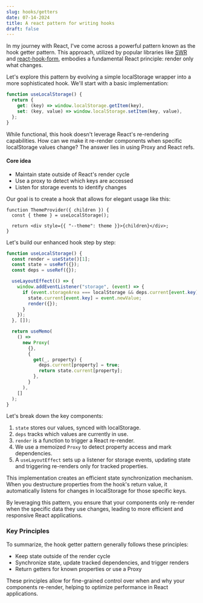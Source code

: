 ```yaml
---
slug: hooks/getters
date: 07-14-2024
title: A react pattern for writing hooks
draft: false
---
```


In my journey with React, I've come across a powerful pattern known as the hook getter pattern. This approach, utilized by popular libraries like <a href="https://github.com/vercel/swr/blob/1585a3e37d90ad0df8097b099db38f1afb43c95d/src/core/use-swr.ts#L733" target="_blank">SWR</a> and <a href="https://github.com/react-hook-form/react-hook-form/blob/5e92c1b5634bbcf18e3df14d173bced620f7392d/src/logic/getProxyFormState.ts#L16" target="_blank">react-hook-form</a>, embodies a fundamental React principle: render only what changes.

Let's explore this pattern by evolving a simple localStorage wrapper into a more sophisticated hook.
We'll start with a basic implementation:

```ts
function useLocalStorage() {
  return {
    get: (key) => window.localStorage.getItem(key),
    set: (key, value) => window.localStorage.setItem(key, value),
  };
}
```

While functional, this hook doesn't leverage React's re-rendering capabilities. How can we make it re-render components when specific localStorage values change?
The answer lies in using Proxy and React refs.

#### Core idea

- Maintain state outside of React's render cycle
- Use a proxy to detect which keys are accessed
- Listen for storage events to identify changes

Our goal is to create a hook that allows for elegant usage like this:

```tsx
function ThemeProvider({ children }) {
  const { theme } = useLocalStorage();

  return <div style={{ "--theme": theme }}>{children}</div>;
}
```

Let's build our enhanced hook step by step:

```ts
function useLocalStorage() {
  const render = useState()[1];
  const state = useRef({});
  const deps = useRef({});

  useLayoutEffect(() => {
    window.addEventListener("storage", (event) => {
      if (event.storageArea === localStorage && deps.current[event.key]) {
        state.current[event.key] = event.newValue;
        render({});
      }
    });
  }, []);

  return useMemo(
    () =>
      new Proxy(
        {},
        {
          get(_, property) {
            deps.current[property] = true;
            return state.current[property];
          },
        }
      ),
    []
  );
}
```

Let's break down the key components:

1. `state` stores our values, synced with localStorage.
2. `deps` tracks which values are currently in use.
3. `render` is a function to trigger a React re-render.
4. We use a memoized `Proxy` to detect property access and mark dependencies.
5. A `useLayoutEffect` sets up a listener for storage events, updating state and triggering re-renders only for tracked properties.

This implementation creates an efficient state synchronization mechanism. When you destructure properties from the hook's return value, it automatically listens for changes in localStorage for those specific keys.

By leveraging this pattern, you ensure that your components only re-render when the specific data they use changes, leading to more efficient and responsive React applications.

### Key Principles

To summarize, the hook getter pattern generally follows these principles:

- Keep state outside of the render cycle
- Synchronize state, update tracked dependencies, and trigger renders
- Return getters for known properties or use a Proxy

These principles allow for fine-grained control over when and why your components re-render, helping to optimize performance in React applications.